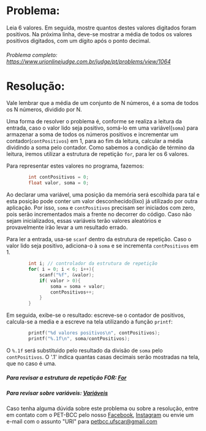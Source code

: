 # Problema:

Leia 6 valores. Em seguida, mostre quantos destes valores digitados foram positivos. Na próxima linha, deve-se mostrar a média de todos os valores positivos digitados, com um dígito após o ponto decimal.

###### Problema completo: https://www.urionlinejudge.com.br/judge/pt/problems/view/1064

# Resolução:

Vale lembrar que a média de um conjunto de N números, é a soma de todos os N números, dividido por N.

Uma forma de resolver o problema é, conforme se realiza a leitura da entrada, caso o valor lido seja positivo, somá-lo em uma variável(`soma`) para armazenar a soma de todos os números positivos e incrementar um contador(`contPositivos`) em 1, para ao fim da leitura, calcular a média dividindo a soma pelo contador. Como sabemos a condição de término da leitura, iremos utilizar a estrutura de repetição `for`, para ler os 6 valores.

Para representar estes valores no programa, fazemos: 

```c
        int contPositivos = 0;
        float valor, soma = 0;
```

Ao declarar uma variável, uma posição da memória será escolhida para tal e esta posição pode conter um valor desconhecido(lixo) já utilizado por outra aplicação. Por isso, `soma` e `contPositivos` precisam ser iniciados com zero, pois serão incrementados mais a frente no decorrer do código. Caso não sejam inicializados, essas variáveis terão valores aleatórios e provavelmente irão levar a um resultado errado.


Para ler a entrada, usa-se `scanf` dentro da estrutura de repetição. Caso o valor lido seja positivo, adiciona-o à `soma` e se incrementa `contPositivos`  em 1.

```c
        int i; // controlador da estrutura de repetição 
        for( i = 0; i < 6; i++){
            scanf("%f", &valor);
            if( valor > 0){
                soma = soma + valor;
                contPositivos++;  
            }
        }
```

Em seguida, exibe-se o resultado: escreve-se o contador de positivos, calcula-se a media e a escreve na tela utilizando a função `printf`:

```c
        printf("%d valores positivos\n", contPositivos);
        printf("%.1f\n", soma/contPositivos);
```

O `%.1f` será substituido pelo resultado da divisão de `soma` pelo `contPositivos`. O '.1' indica quantas casas decimais serão mostradas na tela, que no caso é uma.

##### Para revisar a estrutura de repetição FOR: [For](http://linguagemc.com.br/a-estrutura-de-repeticao-for-em-c/)
##### Para revisar sobre variáveis: [Variáveis](http://linguagemc.com.br/variaveis-em-linguagem-c/)


Caso tenha alguma dúvida sobre este problema ou sobre a resolução, entre em contato com o PET-BCC pelo nosso
[Facebook](https://www.facebook.com/petbcc/),
[Instagram](https://www.instagram.com/petbcc.ufscar/)
ou envie um e-mail com o assunto "URI" para petbcc.ufscar@gmail.com
